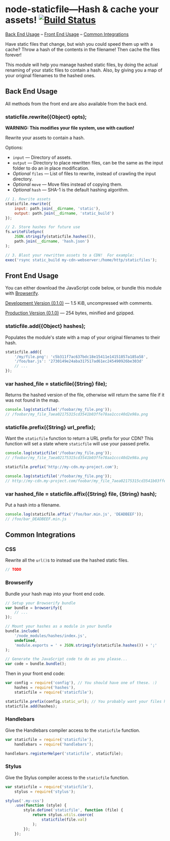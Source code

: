 # node-staticfile—Hash & cache your assets! [![Build Status](https://secure.travis-ci.org/Submersible/node-staticfile.png?branch=master)](https://travis-ci.org/Submersible/node-staticfile)

[Back End Usage](#back-end-usage) – [Front End Usage](#front-end-usage) – [Common Integrations](#common-integrations)

Have static files that change, but wish you could speed them up with a cache?  Throw a hash of the contents in the filename!  Then cache the files forever!

This module will help you manage hashed static files, by doing the actual renaming of your static files to contain a hash.  Also, by giving you a map of your original filenames to the hashed ones.

## Back End Usage

All methods from the front end are also available from the back end.

### staticfile.rewrite({Object} opts);

__WARNING: This modifies your file system, use with caution!__

Rewrite your assets to contain a hash.

Options:
* `input` — Directory of assets.
* `output` — Directory to place rewritten files, can be the same as the input folder to do an in place modification.
* _Optional_ `files` — List of files to rewrite, instead of crawling the input directory.
* _Optional_ `move` — Move files instead of copying them.
* _Optional_ `hash` — SHA-1 is the default hashing algorithm.

```javascript
// 1. Rewrite assets
staticfile.rewrite({
    input: path.join(__dirname, 'static'),
    output: path.join(__dirname, 'static_build')
});

// 2. Store hashes for future use
fs.writeFileSync(
    JSON.stringify(staticfile.hashes()),
    path.join(__dirname, 'hash.json')
);

// 3. Blast your rewritten assets to a CDN!  For example:
exec('rsync static_build my-cdn-webserver:/home/http/staticfiles');
```

## Front End Usage

You can either download the JavaScript code below, or bundle this module with [Browserify](https://github.com/substack/node-browserify).

[Development Version (0.1.0)](https://raw.github.com/Submersible/node-staticfile/master/dist/staticfile.js) — 1.5 KiB, uncompressed with comments.

[Production Version (0.1.0)](https://raw.github.com/Submersible/node-staticfile/master/dist/staticfile.min.js) — 254 bytes, minified and gzipped.

### staticfile.add({Object} hashes);

Populates the module's state with a map of your original filenames to their hash.

```javascript
staticfile.add({
    '/my/file.png': 'c5b311f7ac637bdc18e15411e14151857a185a58',
    '/foo/bar.js': '2730149e24aba317517ad61ec245490926be303d'
    // ...
});
```

### var hashed_file = staticfile({String} file);

Returns the hashed version of the file, otherwise will return the same file if
it was not found in the map.

```javascript
console.log(staticfile('/foobar/my_file.png'));
// /foobar/my_file_7aea02175315cd3541b03ffe78aa1ccc40d2e98a.png
```

### staticfile.prefix({String} url_prefix);

Want the `staticfile` function to return a URL prefix for your CDN?  This function will set a state where `staticfile` will use your passed prefix.

```javascript
console.log(staticfile('/foobar/my_file.png'));
// /foobar/my_file_7aea02175315cd3541b03ffe78aa1ccc40d2e98a.png

staticfile.prefix('http://my-cdn.my-project.com');

console.log(staticfile('/foobar/my_file.png'));
// http://my-cdn.my-project.com/foobar/my_file_7aea02175315cd3541b03ffe78aa1ccc40d2e98a.png
```

### var hashed_file = staticfile.affix({String} file, {String} hash);

Put a hash into a filename.

```javascript
console.log(staticfile.affix('/foo/bar.min.js', 'DEADBEEF'));
// /foo/bar_DEADBEEF.min.js
```

## Common Integrations

### CSS

Rewrite all the `url()`s to instead use the hashed static files.

```javascript
// TODO
```

### Browserify

Bundle your hash map into your front end code.

```javascript
// Setup your Browserify bundle
var bundle = browserify({
    // ...
});

// Mount your hashes as a module in your bundle
bundle.include(
    '/node_modules/hashes/index.js',
    undefined,
    'module.exports = ' + JSON.stringify(staticfile.hashes()) + ';'
);

// Generate the JavaScript code to do as you please...
var code = bundle.bundle();
```

Then in your front end code:

```javascript
var config = require('config'), // You should have one of these. :)
    hashes = require('hashes'),
    staticfile = require('staticfile');

staticfile.prefix(config.static_url); // You probably want your files hosted on a CDN. :)
staticfile.add(hashes);
```

### Handlebars

Give the Handlebars compiler access to the `staticfile` function.

```javascript
var staticfile = require('staticfile'),
    handlebars = require('handlebars');

handlebars.registerHelper('staticfile', staticfile);
```

### Stylus

Give the Stylus compiler access to the `staticfile` function.

```javascript
var staticfile = require('staticfile'),
    stylus = require('stylus');

stylus('.my-css')
    .use(function (style) {
        style.define('staticfile', function (file) {
            return stylus.utils.coerce(
                staticfile(file.val)
            );
        });
    });
```
